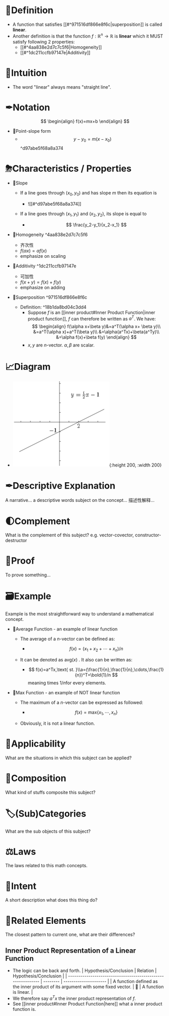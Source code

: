 # 📝Definition
- A function that satisfies [[#^971516df866e8f6c|superposition]] is called **linear**.
- Another definition is that the function $f: \mathbb{R}^n\to\mathbb{R}$  is **linear** which it MUST satisfy following 2 properties:
    - [[#^4aa838e2d7c7c5f6|Homogeneity]]
    - [[#^1dc211ccfb97147e|Additivity]]
    
# 🧠Intuition
- The word "linear" always means "straight line".

# ✒Notation
$$
\begin{align}
f(x)=mx+b
\end{align}
$$
- 📌Point-slope form
    - $$
      y-y_0=m(x-x_0)
      $$ ^d97abe5f68a8a374
    
# ⛈Characteristics / Properties
- 📌Slope
    - If a line goes through $(x_0, y_0)$ and has slope $m$ then its equation is
        - ![[#^d97abe5f68a8a374]]
        
    - If a line goes through $(x_1, y_1)$ and $(x_2, y_2)$, its slope is equal to
        - $$
          \frac{y_2-y_1}{x_2-x_1}
          $$
        
- 📌Homogeneity ^4aa838e2d7c7c5f6
    - 齐次性
    - $f(\alpha x)=\alpha f(x)$
    - emphasize on scaling
    
- 📌Additivity ^1dc211ccfb97147e
    - 可加性
    - $f(x+y)=f(x)+f(y)$
    - emphasize on adding
    
- 📌Superposition ^971516df866e8f6c
    - Definition: ^18b1da8bd04c3dd4
        - Suppose $f$ is an [[inner product#Inner Product Function|inner product function]], $f$ can therefore be written as $a^T$. We have:
          $$
          \begin{align}
          f(\alpha x+\beta y)&=a^T(\alpha x+ \beta y)\\
          &=a^T(\alpha x)+a^T(\beta y)\\
          &=\alpha(a^Tx)+\beta(a^Ty)\\
          &=\alpha f(x)+\beta f(y)
          \end{align}
          $$
        - $x, y$ are $n$-vector.  $\alpha,\beta$​ are scalar.
        
# 📈Diagram
- ![name](../assets/linear_function.png){:height 200, :width 200}

# ✒Descriptive Explanation
A narrative... a descriptive words subject on the concept... 描述性解释…

# 🌓Complement
What is the complement of this subject? e.g. vector-covector, constructor-destructor

# 📏Proof 
To prove something...

# 🗃Example
Example is the most straightforward way to understand a mathematical concept.
- 📌Average Function - an example of linear function
    - The average of a $n$-vector can be defined as:
        - $$
          f(x)=(x_1+x_2+\cdots+x_n)/n
          $$
        
    - It can be denoted as avg($x$) . It also can be written as:
        - $$
          f(x)=a^Tx,\text{   st. }\\a=(\frac{1}{n},\frac{1}{n},\cdots,\frac{1}{n})^T=\bold{1}/n
          $$
          meaning times $1/n$​ for every elements.
        
- 📌Max Function - an example of NOT linear function
    - The maximum of a $n$-vector can be expressed as followed:
        - $$
          f(x)=\text{max}\{x_1,\cdots,x_n\}
          $$
        
    - Obviously, it is not a linear function.
    
# 🧀Applicability
 What are the situations in which this subject can be applied?

# 🧪Composition
What kind of stuffs composite this subject?

# 🏷(Sub)Categories
What are the sub objects of this subject?

# ⚖Laws
The laws related to this math concepts.

# 🎯Intent
 A short description what does this thing do?

# 🌱Related Elements
 The closest pattern to current one, what are their differences?
## Inner Product Representation of a Linear Function
- The logic can be back and forth.
  | Hypothesis/Conclusion                                        | Relation | Hypothesis/Conclusion |
  | ------------------------------------------------------------ | -------- | --------------------- |
  | A function defined as the inner product of its argument with some fixed vector. | 🔄        | A function is linear. |
- We therefore say $a^Tx$ the inner product representation of $f$.
- See [[inner product#Inner Product Function|here]] what a inner product function is.

